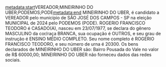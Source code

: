 <metadata:start>VEREADOR;MINEIRINHO DO UBER;PODEMOS;PODE<metadata:end>
MINEIRINHO DO UBER, é candidato a VEREADOR pelo município de SÃO JOSÉ DOS CAMPOS - SP na eleição MUNICIPAL de 2024 pelo PODEMOS (PODE). ROGERIO FRANCISCO TEODORO é CASADO(A), nasceu em 23/07/1977, se declara do gênero MASCULINO da cor/raça BRANCA, sua ocupação é OUTROS, e seu grau de instrução é ENSINO MÉDIO COMPLETO. Seu nome completo é ROGERIO FRANCISCO TEODORO, e seu número de urna é 20300.
Os bens declarados de MINEIRINHO DO UBER são: Bairro Pousada do Vale no valor de R$ 60000,00; 
MINEIRINHO DO UBER não forneceu dados das redes sociais.
